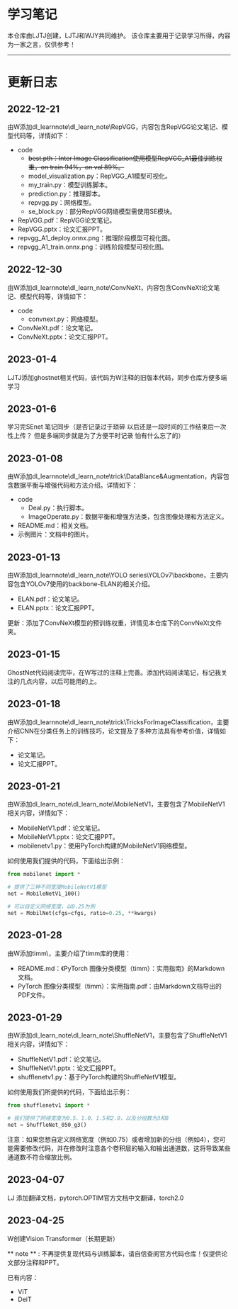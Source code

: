 # 学习笔记
本仓库由LJTJ创建，LJTJ和WJY共同维护。
该仓库主要用于记录学习所得，内容为一家之言，仅供参考！
***
# 更新日志
## 2022-12-21
由W添加dl\_learnnote\dl\_learn\_note\RepVGG，内容包含RepVGG论文笔记、模型代码等，详情如下：
- code
  - ~~best.pth：Inter Image Classification使用模型RepVGG\_A1最佳训练权重，on train 94%，on val 89%。~~
  - model\_visualization.py：RepVGG\_A1模型可视化。
  - my\_train.py：模型训练脚本。
  - prediction.py：推理脚本。
  - repvgg.py：网络模型。
  - se\_block.py：部分RepVGG网络模型需使用SE模块。
- RepVGG.pdf：RepVGG论文笔记。
- RepVGG.pptx：论文汇报PPT。
- repvgg\_A1\_deploy.onnx.png：推理阶段模型可视化图。
- repvgg\_A1\_train.onnx.png：训练阶段模型可视化图。
## 2022-12-30
由W添加dl\_learnnote\dl\_learn\_note\ConvNeXt，内容包含ConvNeXt论文笔记、模型代码等，详情如下：
- code
  - convnext.py：网络模型。
- ConvNeXt.pdf：论文笔记。
- ConvNeXt.pptx：论文汇报PPT。
## 2023-01-4
LJTJ添加ghostnet相关代码，该代码为W注释的旧版本代码，同步仓库方便多端学习
## 2023-01-6
学习完SEnet 笔记同步（是否记录过于琐碎 以后还是一段时间的工作结束后一次性上传？ 但是多端同步就是为了方便平时记录 怕有什么忘了的）
## 2023-01-08
由W添加dl\_learnnote\dl\_learn\_note\trick\DataBlance&Augmentation，内容包含数据平衡与增强代码和方法介绍。详情如下：
- code
  - Deal.py：执行脚本。
  - ImageOperate.py：数据平衡和增强方法类，包含图像处理和方法定义。
- README.md：相关文档。
- 示例图片：文档中的图片。
## 2023-01-13
由W添加dl\_learnnote\dl\_learn\_note\YOLO series\YOLOv7\backbone，主要内容包含YOLOv7使用的backbone-ELAN的相关介绍。
- ELAN.pdf：论文笔记。
- ELAN.pptx：论文汇报PPT。

更新：添加了ConvNeXt模型的预训练权重，详情见本仓库下的ConvNeXt文件夹。

## 2023-01-15
GhostNet代码阅读完毕，在W写过的注释上完善。添加代码阅读笔记，标记我关注的几点内容，以后可能用的上。
## 2023-01-18
由W添加dl\_learnnote\dl\_learn\_note\trick\TricksForImageClassification，主要介绍CNN在分类任务上的训练技巧，论文提及了多种方法具有参考价值，详情如下：
- 论文笔记。
- 论文汇报PPT。

## 2023-01-21

由W添加dl\_learn\_note\dl\_learn\_note\MobileNetV1，主要包含了MobileNetV1相关内容，详情如下：

- MobileNetV1.pdf：论文笔记。
- MobileNetV1.pptx：论文汇报PPT。
- mobilenetv1.py：使用PyTorch构建的MobileNetV1网络模型。

如何使用我们提供的代码，下面给出示例：

```python
from mobilenet import *

# 提供了三种不同宽度MobileNetV1模型
net = MobileNetV1_100()

# 可以自定义网络宽度，以0.25为例
net = MobilNet(cfgs=cfgs, ratio=0.25, **kwargs)
```

## 2023-01-28

由W添加timm\，主要介绍了timm库的使用：

- README.md：《PyTorch 图像分类模型（timm）：实用指南》的Markdown文档。
- PyTorch 图像分类模型（timm）：实用指南.pdf：由Markdown文档导出的PDF文件。

## 2023-01-29

由W添加dl\_learn\_note\dl\_learn\_note\ShuffleNetV1，主要包含了ShuffleNetV1相关内容，详情如下：

- ShuffleNetV1.pdf：论文笔记。
- ShuffleNetV1.pptx：论文汇报PPT。
- shufflenetv1.py：基于PyTorch构建的ShuffleNetV1模型。

如何使用我们所提供的代码，下面给出示例：

```python
from shufflenetv1 import *

# 我们提供了网络宽度为0.5、1.0、1.5和2.0，以及分组数为3和8
net = ShuffleNet_050_g3()
```

注意：如果您想自定义网络宽度（例如0.75）或者增加新的分组（例如4），您可能需要修改代码，并在修改时注意各个卷积层的输入和输出通道数，这将导致某些通道数不符合缩放比例。

## 2023-04-07

LJ 添加翻译文档，pytorch.OPTIM官方文档中文翻译，torch2.0

## 2023-04-25

W创建Vision Transformer（长期更新）

** note ** : 不再提供复现代码与训练脚本，请自信查阅官方代码仓库！仅提供论文部分注释和PPT。

已有内容：
- ViT
- DeiT
